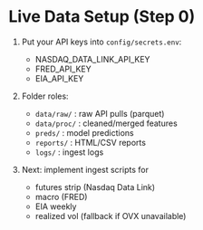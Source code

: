 # Live Data Setup (Step 0)

1) Put your API keys into `config/secrets.env`:
   - NASDAQ_DATA_LINK_API_KEY
   - FRED_API_KEY
   - EIA_API_KEY

2) Folder roles:
   - `data/raw/`  : raw API pulls (parquet)
   - `data/proc/` : cleaned/merged features
   - `preds/`     : model predictions
   - `reports/`   : HTML/CSV reports
   - `logs/`      : ingest logs

3) Next: implement ingest scripts for
   - futures strip (Nasdaq Data Link)
   - macro (FRED)
   - EIA weekly
   - realized vol (fallback if OVX unavailable)
